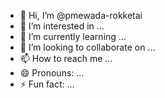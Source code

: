 - 👋 Hi, I’m @pmewada-rokketai
- 👀 I’m interested in ...
- 🌱 I’m currently learning ...
- 💞️ I’m looking to collaborate on ...
- 📫 How to reach me ...
- 😄 Pronouns: ...
- ⚡ Fun fact: ...

<!---
pmewada-rokketai/pmewada-rokketai is a ✨ special ✨ repository because its `README.md` (this file) appears on your GitHub profile.
You can click the Preview link to take a look at your changes.
--->
